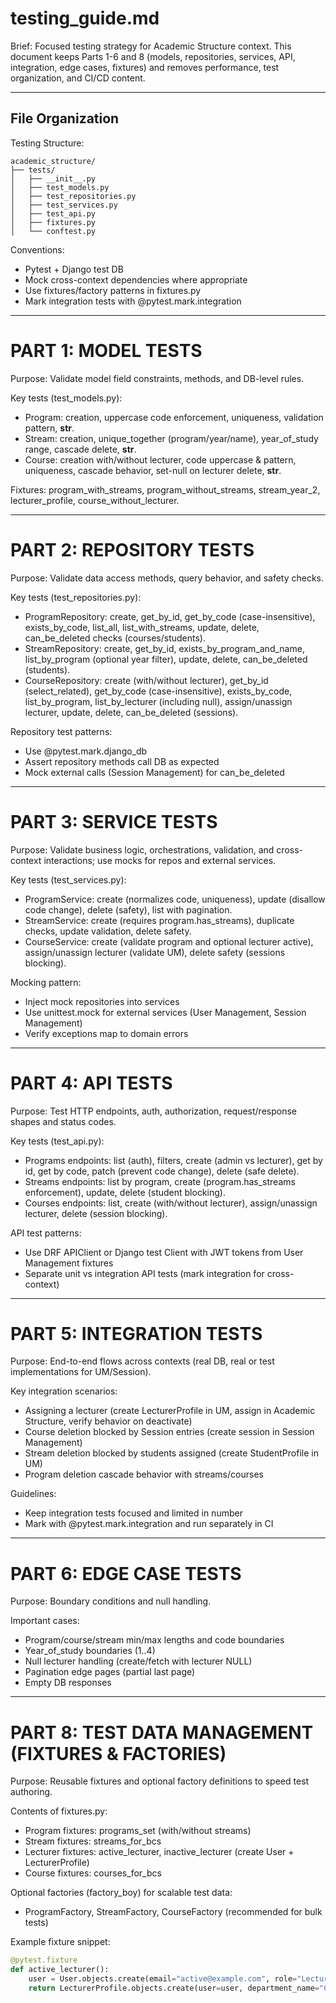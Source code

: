 # testing_guide.md

Brief: Focused testing strategy for Academic Structure context. This document keeps Parts 1-6 and 8 (models, repositories, services, API, integration, edge cases, fixtures) and removes performance, test organization, and CI/CD content.

---

## File Organization

Testing Structure:
```
academic_structure/
├── tests/
│   ├── __init__.py
│   ├── test_models.py
│   ├── test_repositories.py
│   ├── test_services.py
│   ├── test_api.py
│   ├── fixtures.py
│   └── conftest.py
```

Conventions:
- Pytest + Django test DB
- Mock cross-context dependencies where appropriate
- Use fixtures/factory patterns in fixtures.py
- Mark integration tests with @pytest.mark.integration

---

# PART 1: MODEL TESTS

Purpose: Validate model field constraints, methods, and DB-level rules.

Key tests (test_models.py):
- Program: creation, uppercase code enforcement, uniqueness, validation pattern, __str__.
- Stream: creation, unique_together (program/year/name), year_of_study range, cascade delete, __str__.
- Course: creation with/without lecturer, code uppercase & pattern, uniqueness, cascade behavior, set-null on lecturer delete, __str__.

Fixtures: program_with_streams, program_without_streams, stream_year_2, lecturer_profile, course_without_lecturer.

---

# PART 2: REPOSITORY TESTS

Purpose: Validate data access methods, query behavior, and safety checks.

Key tests (test_repositories.py):
- ProgramRepository: create, get_by_id, get_by_code (case-insensitive), exists_by_code, list_all, list_with_streams, update, delete, can_be_deleted checks (courses/students).
- StreamRepository: create, get_by_id, exists_by_program_and_name, list_by_program (optional year filter), update, delete, can_be_deleted (students).
- CourseRepository: create (with/without lecturer), get_by_id (select_related), get_by_code (case-insensitive), exists_by_code, list_by_program, list_by_lecturer (including null), assign/unassign lecturer, update, delete, can_be_deleted (sessions).

Repository test patterns:
- Use @pytest.mark.django_db
- Assert repository methods call DB as expected
- Mock external calls (Session Management) for can_be_deleted

---

# PART 3: SERVICE TESTS

Purpose: Validate business logic, orchestrations, validation, and cross-context interactions; use mocks for repos and external services.

Key tests (test_services.py):
- ProgramService: create (normalizes code, uniqueness), update (disallow code change), delete (safety), list with pagination.
- StreamService: create (requires program.has_streams), duplicate checks, update validation, delete safety.
- CourseService: create (validate program and optional lecturer active), assign/unassign lecturer (validate UM), delete safety (sessions blocking).

Mocking pattern:
- Inject mock repositories into services
- Use unittest.mock for external services (User Management, Session Management)
- Verify exceptions map to domain errors

---

# PART 4: API TESTS

Purpose: Test HTTP endpoints, auth, authorization, request/response shapes and status codes.

Key tests (test_api.py):
- Programs endpoints: list (auth), filters, create (admin vs lecturer), get by id, get by code, patch (prevent code change), delete (safe delete).
- Streams endpoints: list by program, create (program.has_streams enforcement), update, delete (student blocking).
- Courses endpoints: list, create (with/without lecturer), assign/unassign lecturer, delete (session blocking).

API test patterns:
- Use DRF APIClient or Django test Client with JWT tokens from User Management fixtures
- Separate unit vs integration API tests (mark integration for cross-context)

---

# PART 5: INTEGRATION TESTS

Purpose: End-to-end flows across contexts (real DB, real or test implementations for UM/Session).

Key integration scenarios:
- Assigning a lecturer (create LecturerProfile in UM, assign in Academic Structure, verify behavior on deactivate)
- Course deletion blocked by Session entries (create session in Session Management)
- Stream deletion blocked by students assigned (create StudentProfile in UM)
- Program deletion cascade behavior with streams/courses

Guidelines:
- Keep integration tests focused and limited in number
- Mark with @pytest.mark.integration and run separately in CI

---

# PART 6: EDGE CASE TESTS

Purpose: Boundary conditions and null handling.

Important cases:
- Program/course/stream min/max lengths and code boundaries
- Year_of_study boundaries (1..4)
- Null lecturer handling (create/fetch with lecturer NULL)
- Pagination edge pages (partial last page)
- Empty DB responses

---

# PART 8: TEST DATA MANAGEMENT (FIXTURES & FACTORIES)

Purpose: Reusable fixtures and optional factory definitions to speed test authoring.

Contents of fixtures.py:
- Program fixtures: programs_set (with/without streams)
- Stream fixtures: streams_for_bcs
- Lecturer fixtures: active_lecturer, inactive_lecturer (create User + LecturerProfile)
- Course fixtures: courses_for_bcs

Optional factories (factory_boy) for scalable test data:
- ProgramFactory, StreamFactory, CourseFactory (recommended for bulk tests)

Example fixture snippet:
```python
@pytest.fixture
def active_lecturer():
    user = User.objects.create(email="active@example.com", role="Lecturer", is_active=True)
    return LecturerProfile.objects.create(user=user, department_name="Computer Science")
```
